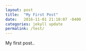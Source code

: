 ```yaml
---
layout: post
title:  "My First Post"
date:   2016-11-01 21:10:07 -0400
categories: jekyll update
permalink: /test/
---
```


My first post..